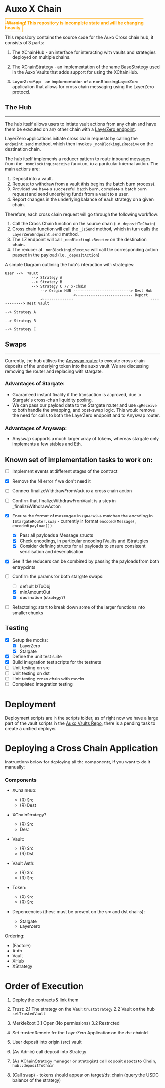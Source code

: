 # Auxo X Chain

<span style="
    font-weight:bold;
    color:orange;
    border:1px solid orange;
    padding:5px;
">
    Warning! This repository is incomplete state and will be changing heavily
</span>

This repository contains the source code for the Auxo Cross chain hub, it consists of 3 parts:

1. The XChainHub - an interface for interacting with vaults and strategies deployed on multiple chains.

2. The XChainStrategy - an implementation of the same BaseStrategy used in the Auxo Vaults that adds support for using the XChainHub.

3. LayerZeroApp - an implementation of a nonBlockingLayerZero application that allows for cross chain messaging using the LayerZero protocol.


## The Hub
----------
The hub itself allows users to intiate vault actions from any chain and have them be executed on any other chain with a [LayerZero endpoint](https://layerzero.gitbook.io/docs/technical-reference/mainnet/supported-chain-ids). 

LayerZero applications initiate cross chain requests by calling the `endpoint.send` method, which then invokes `_nonBlockingLzReceive` on the destination chain. 

The hub itself implements a reducer pattern to route inbound messages from the `_nonBlockingLzReceive` function, to a particular internal action. The main actions are:

1. Deposit into a vault.
2. Request to withdraw from a vault (this begins the batch burn process).
3. Provided we have a successful batch burn, complete a batch burn request and send underlying funds from a vault to a user.
4. Report changes in the underlying balance of each strategy on a given chain.

Therefore, each cross chain request will go through the following workflow:

1. Call the Cross Chain function on the source chain (i.e. `depositToChain`)
2. Cross chain function will call the `_lzSend` method, which in turn calls the `LayerZeroEndpoint.send` method.
3. The LZ endpoint will call `_nonBlockingLzReceive` on the destination chain.
4. The reducer at `_nonBlockingLzReceive` will call the corresponding action passed in the payload (i.e. `_depositAction`)


A simple Diagram outlining the hub's interaction with strategies:
```
User -->  Vault
            --> Strategy A
            --> Strategy B
            --> Strategy C // x-chain
                --> Origin HUB --------------------------> Dest Hub
                               <-------------------------- Report
                <--------------                                   ------------> Dest Vault 
                                                                                --> Strategy A
                                                                                --> Strategy B
                                                                                --> Strategy C
```

## Swaps
----------
Currently, the hub utilises the [Anyswap router](https://github.com/anyswap/CrossChain-Router/wiki/How-to-integrate-AnySwap-Router) to execute cross chain deposits of the underlying token into the auxo vault. We are discussing removing the router and replacing with stargate. 

### Advantages of Stargate:
- Guaranteed instant finality if the transaction is approved, due to Stargate's cross-chain liquidity pooling.
- We can pass our payload data to the Stargate router and use `sgReceive` to both handle the swapping, and post-swap logic. This would remove the need for calls to both the LayerZero endpoint and to Anyswap router.


### Advantages of Anyswap:
- Anyswap supports a much larger array of tokens, whereas stargate only implements a few stables and Eth. 


## Known set of implementation tasks to work on:
- [ ] Implement events at different stages of the contract
- [x] Remove the NI error if we don't need it
- [ ] Connect finalizeWithdrawFromVault to a cross chain action
- [ ] Confirm that finalizeWithdrawFromVault is a step in _finalizeWithdrawAction
- [x] Ensure the format of messages in `sgReceive` matches the encoding in `IStargateRouter.swap` - currently in format `encoded(Message(, encoded(payload)))`
    - [x] Pass all payloads a Message structs
    - [x] Check encodings, in particular encoding IVaults and IStrategies
    - [x] Consider defining structs for all payloads to ensure consistent serialisation and deserialisation
- [x] See if the reducers can be combined by passing the payloads from both entrypoints
- [ ] Confirm the params for both stargate swaps:
    - [ ] default lzTxObj
    - [x] minAmountOut
    - [x] destination (strategy?)
- [ ] Refactoring: start to break down some of the larger functions into smaller chunks


## Testing
- [x] Setup the mocks:
    - [x] LayerZero
    - [x] Stargate
- [x] Define the unit test suite
- [x] Build integration test scripts for the testnets
- [ ] Unit testing on src
- [ ] Unit testing on dst
- [ ] Unit testing cross chain with mocks
- [ ] Completed Integration testing

# Deployment
Deployment scripts are in the scripts folder, as of right now we have a large part of the vault scripts in the [Auxo Vaults Repo](https://github.com/pie-dao/auxo-vaults/tree/main), there is a pending task to create a unified deployer.

# Deploying a Cross Chain Application

Instructions below for deploying all the components, if you want to do it manually:
### Components

- XChainHub:
    - (R) Src 
    - (R) Dest

- XChainStrategy?
    - (R) Src
    - Dest

- Vault:
    - (R) Src
    - (R) Dst

- Vault Auth:
    - (R) Src
    - (R) Src

- Token:
    - (R) Src
    - (R) Src

- Dependencies (these must be present on the src and dst chains):
    - Stargate
    - LayerZero

Ordering:
- (Factory)
- Auth
- Vault
- XHub
- XStrategy

# Order of Execution
1. Deploy the contracts & link them
2. Trust:
    2.1 The strategy on the Vault `trustStrategy`
    2.2 Vault on the hub `setTrustedVault`

3. MerkleRoot
    3.1 Open (No permissions)
    3.2 Restricted
4. Set trustedRemote for the LayerZero Application on the dst chainId
5. User deposit into origin (src) vault
6. (As Admin) call deposit into Strategy
7. (As XChainStrategy manager or strategist) call deposit assets to Chain, `hub::depositToChain`
8. (Call swap) - tokens should appear on target/dst chain (query the USDC balance of the strategy)

